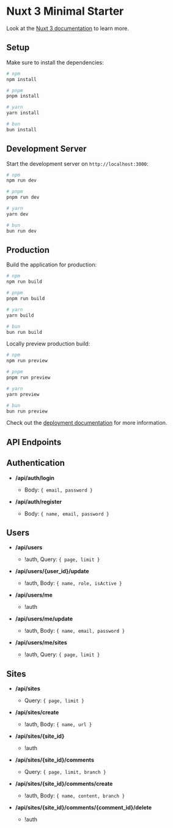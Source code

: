 # Nuxt 3 Minimal Starter

Look at the [Nuxt 3 documentation](https://nuxt.com/docs/getting-started/introduction) to learn more.

## Setup

Make sure to install the dependencies:

```bash
# npm
npm install

# pnpm
pnpm install

# yarn
yarn install

# bun
bun install
```

## Development Server

Start the development server on `http://localhost:3000`:

```bash
# npm
npm run dev

# pnpm
pnpm run dev

# yarn
yarn dev

# bun
bun run dev
```

## Production

Build the application for production:

```bash
# npm
npm run build

# pnpm
pnpm run build

# yarn
yarn build

# bun
bun run build
```

Locally preview production build:

```bash
# npm
npm run preview

# pnpm
pnpm run preview

# yarn
yarn preview

# bun
bun run preview
```

Check out the [deployment documentation](https://nuxt.com/docs/getting-started/deployment) for more information.

## API Endpoints

## **Authentication**

- **/api/auth/login**
  - Body: `{ email, password }`

- **/api/auth/register**
  - Body: `{ name, email, password }`

## **Users**

- **/api/users**
  - !auth, Query: `{ page, limit }`

- **/api/users/{user_id}/update**
  - !auth, Body: `{ name, role, isActive }`

- **/api/users/me**
  - !auth

- **/api/users/me/update**
  - !auth, Body: `{ name, email, password }`

- **/api/users/me/sites**
  - !auth, Query: `{ page, limit }`

## **Sites**

- **/api/sites**
  - Query: `{ page, limit }`

- **/api/sites/create**
  - !auth, Body: `{ name, url }`

- **/api/sites/{site_id}**
  - !auth

- **/api/sites/{site_id}/comments**
  - Query: `{ page, limit, branch }`

- **/api/sites/{site_id}/comments/create**
  - !auth, Body: `{ name, content, branch }`

- **/api/sites/{site_id}/comments/{comment_id}/delete**
  - !auth
